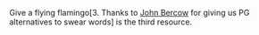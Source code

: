 Give a flying flamingo[3. Thanks to [John Bercow](https://en.wikipedia.org/wiki/John_Bercow) for giving us PG alternatives to swear words] is the third resource.
